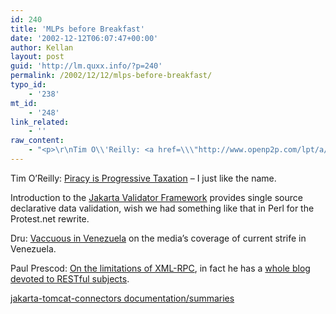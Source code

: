 ```yaml
---
id: 240
title: 'MLPs before Breakfast'
date: '2002-12-12T06:07:47+00:00'
author: Kellan
layout: post
guid: 'http://lm.quxx.info/?p=240'
permalink: /2002/12/12/mlps-before-breakfast/
typo_id:
    - '238'
mt_id:
    - '248'
link_related:
    - ''
raw_content:
    - "<p>\r\nTim O\\'Reilly: <a href=\\\"http://www.openp2p.com/lpt/a/3015\\\">Piracy is Progressive Taxation</a> - I just like the name.\r\n</p>\r\n<p>\r\nIntroduction to the <a href=\\\"http://www.onjava.com/lpt/a/2912\\\">Jakarta Validator Framework</a> provides single source declarative data validation, wish we had something like that in Perl for the Protest.net rewrite.\r\n</p>\r\n<p>\r\nDru:  <a href=\\\"http://misnomer.dru.ca/2002/12/10/vaccuous_in_venezuela.html\\\">Vaccuous in Venezuela</a> on the media\\'s coverage of current strife in Venezuela.\r\n</p>\r\n<p>\r\nPaul Prescod: <a href=\\\"\r\nhttp://www.blogstream.com/pauls/1038403139/index_html\\\">On the limitations of XML-RPC</a>, in fact he has a \r\n<a href=\\\"http://www.blogstream.com/pauls/\\\">whole blog devoted to RESTful subjects</a>.\r\n</p>\r\n<p>\r\n<a href=\\\"http://www.mail-archive.com/tomcat-dev@jakarta.apache.org/msg26335.html\\\"> jakarta-tomcat-connectors documentation/summaries</a>\r\n</p>"
---
```


Tim O’Reilly: [Piracy is Progressive Taxation](http://www.openp2p.com/lpt/a/3015) – I just like the name.

Introduction to the [Jakarta Validator Framework](http://www.onjava.com/lpt/a/2912) provides single source declarative data validation, wish we had something like that in Perl for the Protest.net rewrite.

Dru: [Vaccuous in Venezuela](http://misnomer.dru.ca/2002/12/10/vaccuous_in_venezuela.html) on the media’s coverage of current strife in Venezuela.

Paul Prescod: [On the limitations of XML-RPC](
http://www.blogstream.com/pauls/1038403139/index_html), in fact he has a [whole blog devoted to RESTful subjects](http://www.blogstream.com/pauls/).

[ jakarta-tomcat-connectors documentation/summaries](http://www.mail-archive.com/tomcat-dev@jakarta.apache.org/msg26335.html)
